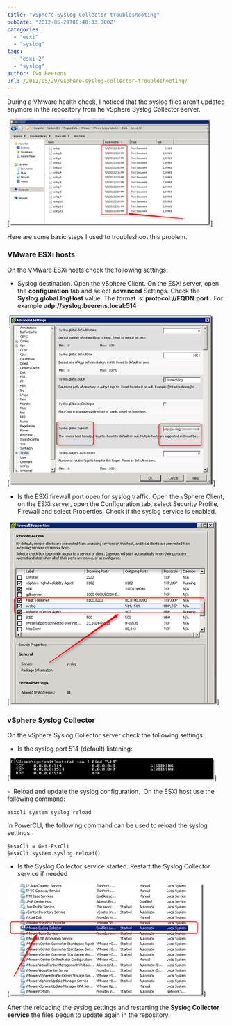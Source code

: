```yaml
---
title: "vSphere Syslog Collector troubleshooting"
pubDate: "2012-05-29T08:40:33.000Z"
categories: 
  - "esxi"
  - "syslog"
tags: 
  - "esxi-2"
  - "syslog"
author: Ivo Beerens
url: /2012/05/29/vsphere-syslog-collector-troubleshooting/
---
```


During a VMware health check, I noticed that the syslog files aren’t updated anymore in the repository from he vSphere Syslog Collector server.

[![image](images/image_thumb13.png)]

Here are some basic steps I used to troubleshoot this problem.

### **VMware ESXi hosts**

On the VMware ESXi hosts check the following settings:

- Syslog destination. Open the vSphere Client. On the ESXi server, open the **configuration** tab and select **advanced** Settings. Check the **Syslog.global.logHost** value. The format is: **protocol://FQDN:port** . For example **udp://syslog.beerens.local:514**

[![image](images/image_thumb14.png)]

- Is the ESXi firewall port open for syslog traffic. Open the vSphere Client, on the ESXi server, open the Configuration tab, select Security Profile, Firewall and select Properties. Check if the syslog service is enabled.

[![image](images/image_thumb15.png)]

### vSphere Syslog Collector

On the vSphere Syslog Collector server check the following settings:

- Is the syslog port 514 (default) listening:

[![image](images/image_thumb16.png)]

-  Reload and update the syslog configuration.  On the ESXi host use the following command:
```
esxcli system syslog reload
```

In PowerCLI, the following command can be used to reload the syslog settings:

```
$esxCli = Get-EsxCli
$esxCli.system.syslog.reload()
```

- Is the Syslog Collector service started. Restart the Syslog Collector service if needed

[![image](images/image_thumb17.png)]

After the reloading the syslog settings and restarting the **Syslog Collector service** the files begun to update again in the repository.